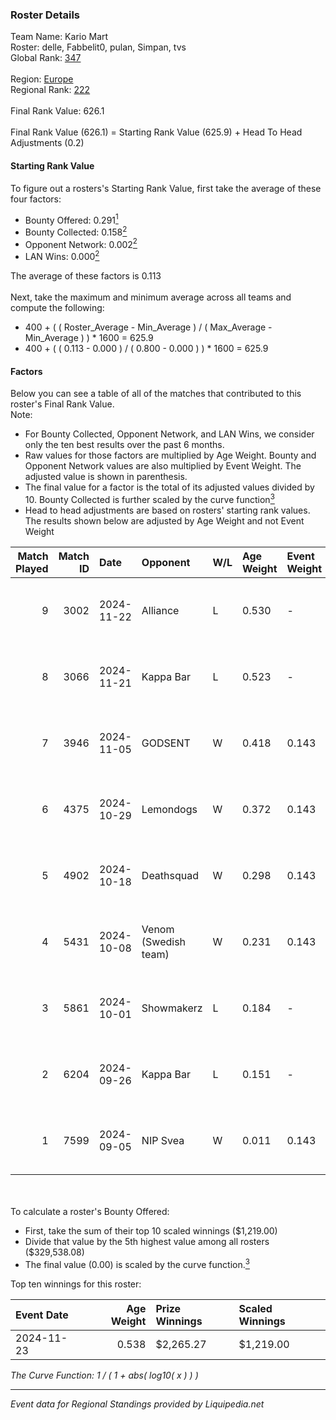 ### Roster Details<br />
Team Name: Kario Mart<br />
Roster: delle, Fabbelit0, pulan, Simpan, tvs<br />
Global Rank: [347](../standings_global.md)<br />
<br />
Region: [Europe]( ../standings_europe.md)<br />
Regional Rank: [222]( ../standings_europe.md)<br />
<br />
Final Rank Value:  626.1<br />
<br />
Final Rank Value (626.1) = Starting Rank Value (625.9) + Head To Head Adjustments (0.2)<br />

#### Starting Rank Value<br />
To figure out a rosters's Starting Rank Value, first take the average of these four factors:<br />
- Bounty Offered: 0.291[<sup>1</sup>](#table2)
- Bounty Collected: 0.158[<sup>2</sup>](#table1)
- Opponent Network: 0.002[<sup>2</sup>](#table1)
- LAN Wins: 0.000[<sup>2</sup>](#table1)

The average of these factors is 0.113<br />
<br />
Next, take the maximum and minimum average across all teams and compute the following:<br />
- 400 + ( ( Roster_Average - Min_Average ) / ( Max_Average - Min_Average ) ) * 1600 = 625.9
- 400 + ( ( 0.113 - 0.000 ) / ( 0.800 - 0.000 ) ) * 1600 = 625.9


#### Factors<br />
Below you can see a table of all of the matches that contributed to this roster's Final Rank Value.<br />
Note:<br />

- For Bounty Collected, Opponent Network, and LAN Wins, we consider only the ten best results over the past 6 months.
- Raw values for those factors are multiplied by Age Weight. Bounty and Opponent Network values are also multiplied by Event Weight. The adjusted value is shown in parenthesis.
- The final value for a factor is the total of its adjusted values divided by 10. Bounty Collected is further scaled by the curve function[<sup>3</sup>](#curveFunction)
- Head to head adjustments are based on rosters' starting rank values. The results shown below are adjusted by Age Weight and not Event Weight
<span id="table1"></span><br />


| Match Played | Match ID | Date       | Opponent             | W/L | Age Weight | Event Weight | Bounty Collected | Opponent Network | LAN Wins  | H2H Adj. | Roster                               |
| -: | -: | :- | :- | :- | :- | :- | :- | :- | :- | -: | :- |
|            9 |     3002 | 2024-11-22 | Alliance             | L   | 0.530      | -            | -                | -                | -         |    -3.34 | delle, Fabbelit0, pulan, Simpan, tvs |
|            8 |     3066 | 2024-11-21 | Kappa Bar            | L   | 0.523      | -            | -                | -                | -         |    -6.30 | delle, Fabbelit0, pulan, Simpan, tvs |
|            7 |     3946 | 2024-11-05 | GODSENT              | W   | 0.418      | 0.143        | 0.001 (0.000)    | 0.269 (0.016)    | 0 (0.000) |     7.47 | delle, Fabbelit0, pulan, Simpan, tvs |
|            6 |     4375 | 2024-10-29 | Lemondogs            | W   | 0.372      | 0.143        | 0.000 (0.000)    | 0.039 (0.002)    | 0 (0.000) |     2.64 | delle, Fabbelit0, pulan, Simpan, tvs |
|            5 |     4902 | 2024-10-18 | Deathsquad           | W   | 0.298      | 0.143        | 0.000 (0.000)    | 0.011 (0.000)    | 0 (0.000) |     2.10 | delle, Fabbelit0, pulan, Simpan, tvs |
|            4 |     5431 | 2024-10-08 | Venom (Swedish team) | W   | 0.231      | 0.143        | 0.000 (0.000)    | 0.062 (0.002)    | 0 (0.000) |     2.46 | delle, Fabbelit0, pulan, Simpan, tvs |
|            3 |     5861 | 2024-10-01 | Showmakerz           | L   | 0.184      | -            | -                | -                | -         |    -3.09 | delle, Fabbelit0, pulan, Simpan, tvs |
|            2 |     6204 | 2024-09-26 | Kappa Bar            | L   | 0.151      | -            | -                | -                | -         |    -1.82 | delle, Fabbelit0, pulan, Simpan, tvs |
|            1 |     7599 | 2024-09-05 | NIP Svea             | W   | 0.011      | 0.143        | 0.000 (0.000)    | 0.047 (0.000)    | 0 (0.000) |     0.08 | delle, Fabbelit0, pulan, Simpan, tvs |

<br />
<span id="table2"></span><br />
To calculate a roster's Bounty Offered:<br />

- First, take the sum of their top 10 scaled winnings ($1,219.00)
- Divide that value by the 5th highest value among all rosters ($329,538.08)
- The final value (0.00) is scaled by the curve function.[<sup>3</sup>](#curveFunction)

Top ten winnings for this roster:<br />

| Event Date | Age Weight | Prize Winnings | Scaled Winnings |
| :- | -: | :- | :- |
| 2024-11-23 |      0.538 | $2,265.27      | $1,219.00       |


<span id="curveFunction"></span>_The Curve Function: 1 / ( 1 + abs( log10( x ) ) )_<br />

---
_Event data for Regional Standings provided by Liquipedia.net_<br />
